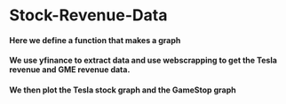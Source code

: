 # Stock-Revenue-Data
#### Here we define a function that makes a graph
#### We use yfinance to extract data and use webscrapping to get the Tesla revenue and GME revenue data.
#### We then plot the Tesla stock graph and the GameStop graph
